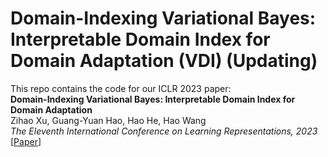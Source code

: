 # Domain-Indexing Variational Bayes: Interpretable Domain Index for Domain Adaptation (VDI) (Updating)
This repo contains the code for our ICLR 2023 paper:<br>
**Domain-Indexing Variational Bayes: Interpretable Domain Index for Domain Adaptation**<br>
Zihao Xu, Guang-Yuan Hao, Hao He, Hao Wang<br>
*The Eleventh International Conference on Learning Representations, 2023*<br>
[[Paper](https://arxiv.org/abs/2302.02561)]
